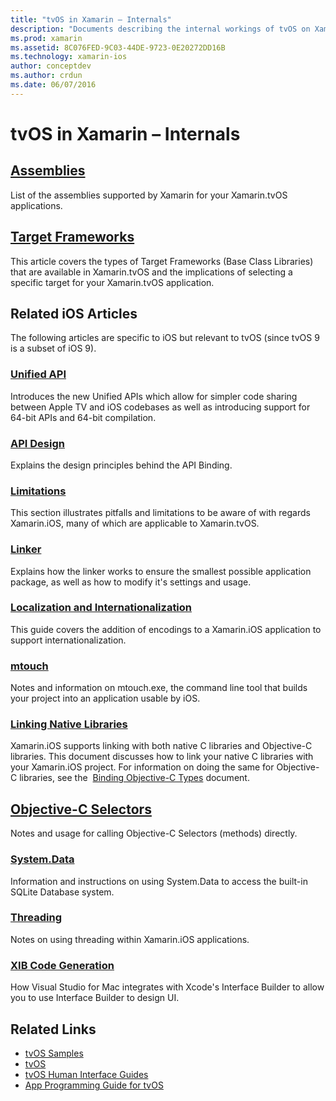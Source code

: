 ```yaml
---
title: "tvOS in Xamarin – Internals"
description: "Documents describing the internal workings of tvOS on Xamarin, which is based on Xamarin.iOS. Link content discusses assemblies, target frameworks, and related iOS concepts."
ms.prod: xamarin
ms.assetid: 8C076FED-9C03-44DE-9723-0E20272DD16B
ms.technology: xamarin-ios
author: conceptdev
ms.author: crdun
ms.date: 06/07/2016
---
```


# tvOS in Xamarin – Internals 

## [Assemblies](~/ios/tvos/internals/assemblies.md)

List of the assemblies supported by Xamarin for your Xamarin.tvOS applications.

## [Target Frameworks](~/ios/tvos/internals/frameworks.md)

This article covers the types of Target Frameworks (Base Class Libraries) that are available in Xamarin.tvOS and the implications of selecting a specific target for your Xamarin.tvOS application.

## Related iOS Articles

The following articles are specific to iOS but relevant to tvOS (since tvOS 9 is a subset of iOS 9).

### [Unified API](~/cross-platform/macios/unified/index.md)

Introduces the new Unified APIs which allow for simpler code sharing between Apple TV and iOS codebases as well as introducing support for 64-bit APIs and 64-bit compilation.  

### [API Design](~/ios/internals/api-design/index.md)

Explains the design principles behind the API Binding.

### [Limitations](~/ios/internals/limitations.md)

This section illustrates pitfalls and limitations to be aware of with regards Xamarin.iOS, many of which are applicable to Xamarin.tvOS.

### [Linker](~/ios/deploy-test/linker.md)

Explains how the linker works to ensure the smallest possible application package, as well as how to modify it's settings and usage.

### [Localization and Internationalization](~/ios/app-fundamentals/localization/index.md)

This guide covers the addition of encodings to a Xamarin.iOS application to support internationalization.

### [mtouch](~/ios/deploy-test/mtouch.md)

Notes and information on mtouch.exe, the command line tool that builds your project into an application usable by iOS.

### [Linking Native Libraries](~/ios/platform/native-interop.md)

Xamarin.iOS supports linking with both native C libraries and Objective-C libraries. This document discusses how to link your native C libraries with your Xamarin.iOS project. For information on doing the same for Objective-C libraries, see the&nbsp; [Binding Objective-C Types](~/ios/platform/binding-objective-c/index.md)&nbsp;document.

## [Objective-C Selectors](~/ios/internals/objective-c-selectors.md)

Notes and usage for calling Objective-C Selectors (methods) directly.

### [System.Data](~/ios/data-cloud/system.data.md)

Information and instructions on using System.Data to access the built-in SQLite Database system.

### [Threading](~/ios/app-fundamentals/threading.md)

Notes on using threading within Xamarin.iOS applications.

### [XIB Code Generation](~/ios/internals/xib-code-generation.md)

How Visual Studio for Mac integrates with Xcode's Interface Builder to allow you to use Interface Builder to design UI.

## Related Links

- [tvOS Samples](https://docs.microsoft.com/samples/browse/?products=xamarin&term=Xamarin.iOS+tvOS)
- [tvOS](https://developer.apple.com/tvos/)
- [tvOS Human Interface Guides](https://developer.apple.com/tvos/human-interface-guidelines/)
- [App Programming Guide for tvOS](https://developer.apple.com/library/prerelease/tvos/documentation/General/Conceptual/AppleTV_PG/)
